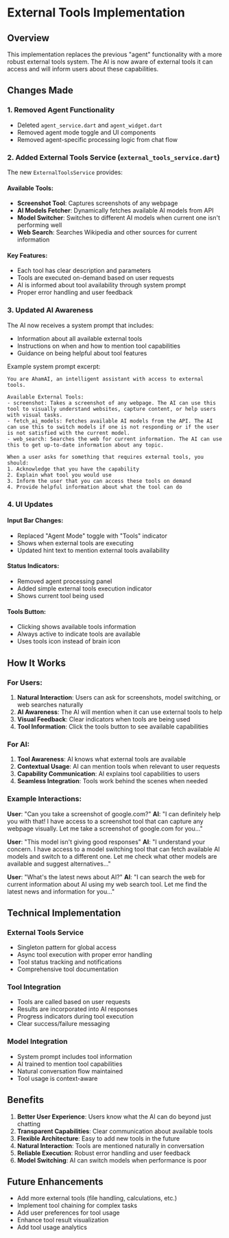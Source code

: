 # External Tools Implementation

## Overview

This implementation replaces the previous "agent" functionality with a more robust external tools system. The AI is now aware of external tools it can access and will inform users about these capabilities.

## Changes Made

### 1. Removed Agent Functionality
- Deleted `agent_service.dart` and `agent_widget.dart`
- Removed agent mode toggle and UI components
- Removed agent-specific processing logic from chat flow

### 2. Added External Tools Service (`external_tools_service.dart`)

The new `ExternalToolsService` provides:

#### Available Tools:
- **Screenshot Tool**: Captures screenshots of any webpage
- **AI Models Fetcher**: Dynamically fetches available AI models from API
- **Model Switcher**: Switches to different AI models when current one isn't performing well
- **Web Search**: Searches Wikipedia and other sources for current information

#### Key Features:
- Each tool has clear description and parameters
- Tools are executed on-demand based on user requests
- AI is informed about tool availability through system prompt
- Proper error handling and user feedback

### 3. Updated AI Awareness

The AI now receives a system prompt that includes:
- Information about all available external tools
- Instructions on when and how to mention tool capabilities
- Guidance on being helpful about tool features

Example system prompt excerpt:
```
You are AhamAI, an intelligent assistant with access to external tools.

Available External Tools:
- screenshot: Takes a screenshot of any webpage. The AI can use this tool to visually understand websites, capture content, or help users with visual tasks.
- fetch_ai_models: Fetches available AI models from the API. The AI can use this to switch models if one is not responding or if the user is not satisfied with the current model.
- web_search: Searches the web for current information. The AI can use this to get up-to-date information about any topic.

When a user asks for something that requires external tools, you should:
1. Acknowledge that you have the capability
2. Explain what tool you would use
3. Inform the user that you can access these tools on demand
4. Provide helpful information about what the tool can do
```

### 4. UI Updates

#### Input Bar Changes:
- Replaced "Agent Mode" toggle with "Tools" indicator
- Shows when external tools are executing
- Updated hint text to mention external tools availability

#### Status Indicators:
- Removed agent processing panel
- Added simple external tools execution indicator
- Shows current tool being used

#### Tools Button:
- Clicking shows available tools information
- Always active to indicate tools are available
- Uses tools icon instead of brain icon

## How It Works

### For Users:
1. **Natural Interaction**: Users can ask for screenshots, model switching, or web searches naturally
2. **AI Awareness**: The AI will mention when it can use external tools to help
3. **Visual Feedback**: Clear indicators when tools are being used
4. **Tool Information**: Click the tools button to see available capabilities

### For AI:
1. **Tool Awareness**: AI knows what external tools are available
2. **Contextual Usage**: AI can mention tools when relevant to user requests
3. **Capability Communication**: AI explains tool capabilities to users
4. **Seamless Integration**: Tools work behind the scenes when needed

### Example Interactions:

**User**: "Can you take a screenshot of google.com?"
**AI**: "I can definitely help you with that! I have access to a screenshot tool that can capture any webpage visually. Let me take a screenshot of google.com for you..."

**User**: "This model isn't giving good responses"
**AI**: "I understand your concern. I have access to a model switching tool that can fetch available AI models and switch to a different one. Let me check what other models are available and suggest alternatives..."

**User**: "What's the latest news about AI?"
**AI**: "I can search the web for current information about AI using my web search tool. Let me find the latest news and information for you..."

## Technical Implementation

### External Tools Service
- Singleton pattern for global access
- Async tool execution with proper error handling
- Tool status tracking and notifications
- Comprehensive tool documentation

### Tool Integration
- Tools are called based on user requests
- Results are incorporated into AI responses
- Progress indicators during tool execution
- Clear success/failure messaging

### Model Integration
- System prompt includes tool information
- AI trained to mention tool capabilities
- Natural conversation flow maintained
- Tool usage is context-aware

## Benefits

1. **Better User Experience**: Users know what the AI can do beyond just chatting
2. **Transparent Capabilities**: Clear communication about available tools
3. **Flexible Architecture**: Easy to add new tools in the future
4. **Natural Interaction**: Tools are mentioned naturally in conversation
5. **Reliable Execution**: Robust error handling and user feedback
6. **Model Switching**: AI can switch models when performance is poor

## Future Enhancements

- Add more external tools (file handling, calculations, etc.)
- Implement tool chaining for complex tasks
- Add user preferences for tool usage
- Enhance tool result visualization
- Add tool usage analytics